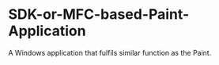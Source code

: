 # SDK-or-MFC-based-Paint-Application
A Windows application that fulfils similar function as the Paint.
